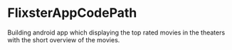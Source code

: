 # FlixsterAppCodePath
Building android app which displaying the top rated movies in the theaters with the short overview of the movies.
